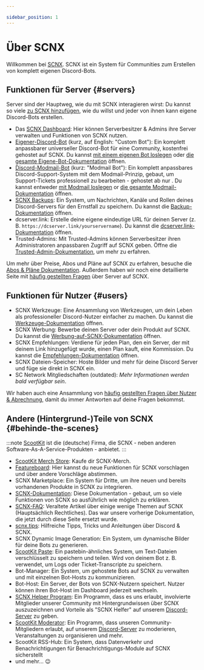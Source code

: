 ```yaml
---

sidebar_position: 1
---
```


# Über SCNX

Willkommen bei [SCNX](https://scnx.xyz/de). SCNX ist ein System für Communities zum Erstellen von komplett eigenen
Discord-Bots.

## Funktionen für Server {#servers}

Server sind der Hauptweg, wie du mit SCNX interagieren wirst: Du kannst so viele [zu SCNX hinzufügen](./../setup), wie
du willst und jeder von ihnen kann eigene Discord-Bots erstellen.

* Das [SCNX Dashboard](https://scnx.app/de): Hier können Serverbesitzer & Admins ihre Server verwalten und Funktionen
  von SCNX nutzen.
* [Eigener-Discord-Bot](https://scnx.xyz/de/bot) (kurz, auf English: "Custom Bot"): Ein komplett anpassbarer universeller
  Discord-Bot für
  eine Community, kostenfrei gehostet auf SCNX. Du kannst [mit einem eigenen Bot loslegen](./../custom-bot)
  oder [die gesamte Eigene-Bot-Dokumentation](./../custom-bot/intro) öffnen.
* [Discord-Modmail-Bot](https://modmail.net) (kurz: "Modmail Bot"): Ein komplett anpassbares Discord-Support-System mit
  dem Modmail-Prinzip, gebaut, um Support-Tickets professionell zu bearbeiten - gehostet ab
  nur <PlanPrice plan="ACTIVE_GUILD" type="MONTHLY" />. Du kannst
  entweder [mit Modmail loslegen](./../modmail) or [die gesamte Modmail-Dokumentation](./../modmail/intro) öffnen.
* [SCNX Backups](https://scnx.xyz/de/backups): Ein System, um Nachrichten, Kanäle und Rollen deines Discord-Servers für den
  Ernstfall zu speichern. Du kannst die
  [Backup-Dokumentation](./guilds/backups) öffnen.
* dcserver.link: Erstelle deine eigene eindeutige URL für deinen Server (z. B. `https://dcserver.link/yourservername`).
  Du kannst
  die [dcserver.link-Dokumentation](./guilds/dcserver-link) öffnen.
* Trusted-Admins: Mit Trusted-Admins können Serverbesitzer ihren Administratoren anpassbaren Zugriff auf SCNX geben.
  Öffne die [Trusted-Admin-Dokumentation](./guilds/trusted-admins), um mehr zu erfahren.

Um mehr über Preise, Abos und Pläne auf SCNX zu erfahren, besuche die [Abos & Pläne Dokumentation](./guilds/plans).
Außerdem haben wir noch eine detaillierte Seite mit [häufig gestellten Fragen](./guilds/faq) über Server auf SCNX.

## Funktionen für Nutzer {#users}

* SCNX Werkzeuge: Eine Ansammlung von Werkzeugen, um dein Leben als professioneller Discord-Nutzer einfacher zu machen.
  Du kannst die [Werkzeuge-Dokumentation](./account-and-billing/toolbox) öffnen.
* SCNX Werbung: Bewerbe deinen Server oder dein Produkt auf SCNX. Du kannst
  die [Werbung-auf-SCNX-Dokumentation](./account-and-billing/ads) öffnen.
* SCNX Empfehlungen: Verdiene für jeden Plan, den ein Server, der mit deinem Link hinzugefügt wurde, einen Plan kauft,
  eine Kommission. Du kannst die [Empfehlungen-Dokumentation](./account-and-billing/referrals) öffnen.
* SCNX Dateien-Speicher: Hoste Bilder und mehr für deine Discord Server und füge sie direkt in SCNX ein.
* SC Network Mitgliedschaften (outdated): *Mehr Informationen werden bald verfügbar sein*.

Wir haben auch eine Ansammlung von [häufig gestellten Fragen über Nutzer & Abrechnung](./account-and-billing/faq),
damit du immer Antworten auf deine Fragen bekommst.

## Andere (Hintergrund-)Teile von SCNX {#behinde-the-scenes}

:::note
[ScootKit](https://scootkit.net) ist die (deutsche) Firma, die SCNX - neben anderen Software-As-A-Service-Produkten -
anbietet.
:::

* [ScootKit Merch Store](https://scnx.app/de/user/merch): Kaufe dir SCNX-Merch.
* [Featureboard](https://features.sc-network.net): Hier kannst du neue Funktionen für SCNX vorschlagen und über andere
  Vorschläge abstimmen.
* SCNX Marketplace: Ein System für Dritte, um ihre neuen und bereits vorhandenen Produkte in SCNX zu integrieren.
* [SCNX-Dokumentation](/): Diese Dokumentation - gebaut, um so viele Funktionen von SCNX so ausführlich wie möglich zu
  erklären.
* [SCNX-FAQ](https://faq.scnx.app): Veraltete Artikel über einige wenige Themen auf SCNX (Hauptsächlich Rechtliches).
  Das war unsere vorherige Dokumentation, die jetzt durch diese Seite ersetzt wurde.
* [scnx.tips](https://scnx.tips): Hilfreiche Tipps, Tricks und Anleitungen über Discord & SCNX.
* SCNX Dynamic Image Generation: Ein System, um dynamische Bilder für deine Bots zu generieren.
* [ScootKit Paste](https://paste.scootkit.net): Ein pastebin-ähnliches System, um Text-Dateien verschlüsselt zu
  speichern und teilen. Wird von deinem Bot z. B. verwendet, um Logs oder Ticket-Transcripte zu speichern.
* Bot-Manager: Ein System, um gehostete Bots auf SCNX zu verwalten und mit einzelnen Bot-Hosts zu kommunizieren.
* Bot-Host: Ein Server, der Bots von SCNX-Nutzern speichert. Nutzer können ihren Bot-Host im Dashboard jederzeit
  wechseln.
* [SCNX Helper Program](https://scnx.app/de/user/helper-application): Ein Programm, dass es uns erlaubt, involvierte
  Mitglieder unserer Community mit Hintergrundwissen über SCNX auszuzeichnen und Vorteile als "SCNX Helfer" auf
  unserem [Discord-Server](https://scootk.it/dc) zu geben.
* [ScootKit Moderator](https://scnx.app/de/user/moderator-application): Ein Programm, dass unseren Community-Mitgliedern
  erlaubt, auf unserem [Discord-Server](https://scootk.it/dc) zu moderieren, Veranstaltungen zu organisieren und mehr.
* ScootKit RSS-Hub: Ein System, dass Datenverkehr und Benachrichtigungen für Benachrichtigungs-Module auf SCNX
  sicherstellt
* und mehr… :wink:

